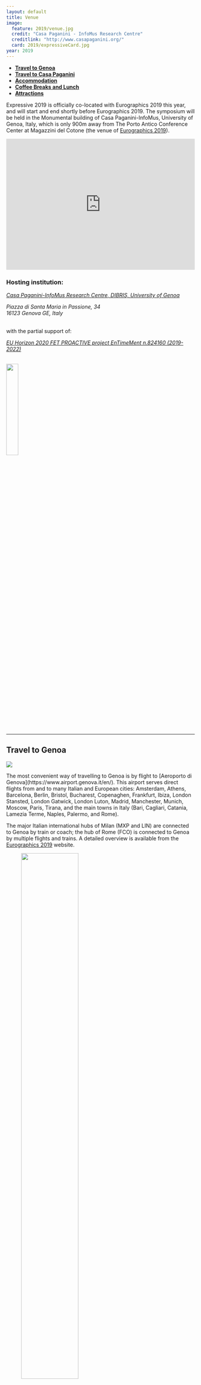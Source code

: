```yaml
---
layout: default
title: Venue
image:
  feature: 2019/venue.jpg
  credit: "Casa Paganini - InfoMus Research Centre"
  creditlink: "http://www.casapaganini.org/"
  card: 2019/expressiveCard.jpg
year: 2019
---
```


* **[Travel to Genoa](#travel-to-genoa)**
* **[Travel to Casa Paganini](#travel-to-casa-paganini)**
* **[Accommodation](#accommodation)**
* **[Coffee Breaks and Lunch](#coffee-breaks-and-lunch)**
* **[Attractions](#attractions)**

Expressive 2019 is officially co-located with Eurographics 2019 this year, and will start and end shortly before Eurographics 2019. The symposium will be held in the Monumental building of Casa Paganini-InfoMus, University of Genoa, Italy, which is only 900m away from The Porto Antico Conference Center at Magazzini del Cotone (the venue of [Eurographics 2019](https://www.eurographics2019.it/index.php/for-attendees/venue/)).

<div class="row">

<div class="col-7 col-sm-7 col-lg-7" markdown="1">

<iframe width="100%" height="350" frameborder="0" style="border:0" src="https://www.google.com/maps/embed?pb=!1m18!1m12!1m3!1d11401.468766930486!2d8.919554298777415!3d44.40511035396756!2m3!1f0!2f0!3f0!3m2!1i1024!2i768!4f13.1!3m3!1m2!1s0x12d343de7f8b691b%3A0xb966433ca6a63d34!2sCasa+Paganini!5e0!3m2!1sit!2sit!4v1507647500147" allowfullscreen>
</iframe>

</div>

<h3>Hosting institution:</h3>

<i><a href="http://www.casapaganini.org">Casa Paganini-InfoMus Research Centre, DIBRIS, University of Genoa</a></i><br/>

<i>Piazza di Santa Maria in Passione, 34<br/>16123 Genova GE, Italy</i><br/><br/>

with the partial support of:

<i><a href="http://entimement.dibris.unige.it">EU Horizon 2020 FET PROACTIVE project EnTimeMent n.824160 (2019-2022)</a></i><br/><br/>

<img src="/img/h2020_mod_01.png" width="25%" class="img-responsive pull-center">

</div>

---
## Travel to Genoa

<div class="row">

<div class="col-3 col-sm-3 col-lg-3 top1">
  <p><img src="/img/2019/Aeroporto-di-Genova-HD.jpg" class="img-responsive"></p>
</div>

<div class="col-8 col-sm-8 col-lg-8" markdown="1">
The most convenient way of travelling to Genoa is by flight to [Aeroporto di Genova](https://www.airport.genova.it/en/). This airport serves direct flights from and to many Italian and European cities: Amsterdam, Athens, Barcelona, Berlin, Bristol, Bucharest, Copenaghen, Frankfurt, Ibiza, London Stansted, London Gatwick, London Luton, Madrid, Manchester, Munich, Moscow, Paris, Tirana, and the main towns in Italy (Bari, Cagliari, Catania, Lamezia Terme, Naples, Palermo, and Rome).
</div>

</div>

The major Italian international hubs of Milan (MXP and LIN) are connected to Genoa by train or coach; the hub of Rome (FCO) is connected to Genoa by multiple flights and trains. A detailed overview is available from the [Eurographics 2019](https://www.eurographics2019.it/index.php/for-attendees/travel/) website.

<figure>
<img src="/img/2019/flying_connections.jpg" width="60%" class="img-responsive pull-center">
</figure>

---
## Travel to Casa Paganini

Getting to Casa Paganini from Genoa's airport is a 15-minute taxi ride (7,5 Km). Here is how to reach it by public transportation:

1. From the airport, catch the Volabus (timetable) and stop in Principe or Brignole railway stations then follow directions from point 2. You may also take a taxi and ask to be brought to piazza Dante, then follow directions from point 4.

2. From Brignole (terminal of the airport bus) or Principe railway stations, get the metro line and stop at Sarzano Sant'Agostino then follow directions from point 6.

3. If you come from Piazza De Ferrari, go to Piazza Dante and follow directions from point 4.

4. On a side of Piazza Dante, there is an ancient gate (Porta Soprana) with two towers. Go to that gate and immediately after it turn left in Via di Ravecca.

5. Walk up Via Ravecca up to a square with an ancient well in the center (Piazza di Sarzano).

6. Cross the square. On the other side, at the end of the square turn right in Salita San Silvestro and go up. At the end of the slope, turn left. On your right there will be an archaeological area in the site where it is still possible to see an ancient church bombed during World War II.

7. At the end of the archaeological area you will find a small square on the right. Casa Paganini is in that square just in front of you.

---
## Accommodation


The conference venue is close to a large number of accommodation possibilities, including hotels and bed&breakfasts. Attendees of Eurographics 2019 and co-located events are able to book from a selection of suggested hotels via [The Convention Bureau Genova](https://www.cbgenova.it/en/events-96/eurographics-2019.html) until March 31, 2019. We also recommend booking your accommodation using your preferred hotel-booking platforms to secure best prices.

We remind attendees that Genova is a popular touristic destination in May, and warmly suggest you book your accommodation well in advance! If there are any difficulties in securing accommodation for the symposium, please directly contact the general chairs at [{{site.symposium[page.year].contact}}](mailto:{{site.symposium[page.year].contact}}).

---
## Coffee Breaks and Lunch

Coffee and lunch breaks will be held at Santa Maria di Castello, which is a 1-minute walk (120m) from Casa Paganini.

<div class="row">
<figure class="col-4 col-sm-4 col-lg-4 top0">
<img src="/img/2019/cloister_garden_1.JPG" class="img-responsive img-thumbnail">
</figure>

<figure class="col-4 col-sm-4 col-lg-4 top0">
<img src="/img/2019/cloister_garden_2.JPG" class="img-responsive img-thumbnail">
</figure>

<figure class="col-4 col-sm-4 col-lg-4 top0">
<img src="/img/2019/cloister_garden_3.JPG" class="img-responsive img-thumbnail">
</figure>

<figure class="col-4 col-sm-4 col-lg-4 top0">
<img src="/img/2019/cloister_garden_4.JPG" class="img-responsive img-thumbnail">
</figure>

<figure class="col-4 col-sm-4 col-lg-4 top0">
<img src="/img/2019/cloister_garden_5.JPG" class="img-responsive img-thumbnail">
</figure>

<figure class="col-4 col-sm-4 col-lg-4 top0">
<img src="/img/2019/cloister_garden_6.JPG" class="img-responsive img-thumbnail">
<figcaption class="image-credit">Images copyright by Santa Maria di Castello.</figcaption>
</figure>
</div>

---
## Attractions

<figure class="col-12 col-sm-12 col-lg-12 top0">
<img src="/img/2019/Genua_-_Piazza_De_Ferrari.jpg" class="img-responsive img-thumbnail">
<figcaption class="image-credit">Piazza de Ferrari. <a href="https://commons.wikimedia.org/w/index.php?curid=7014768">Hpschaefer www.reserv-a-rt.de – Own work, CC BY 3.0</a>.</figcaption>
</figure>

__Genoa__ (Italian, Genova - Genoese, Zena) is a historical port city in northern Italy, the capital of the Region of Liguria. Genoa has a long history as a rich and powerful trade centre. However, with its multitude of hidden gems behind cozy alleyways, excellent cuisine, renovated old port, beautiful sights, the largest medieval city center in Europe, and the magnificent “Palazzi dei Rolli" (a series of noble abodes in the Renaissance and Baroque styles, UNESCO World Heritage Sites) have made Genoa an enticing place and a popular tourist destination. It's really hard to list the things to see in Genoa: the Palazzo Ducale (the Doges' residence since 1339), the Aquarium of Genoa (one of the biggest in Europe), the Galata Museum of the Sea, the Churches & the Cathedral and their astonishing artworks, Palazzo Rosso e Palazzo Bianco (amazing noble residences and important art museums), La Città dei bambini e dei ragazzi (a large facility dedicated to children), the old sailors' neighborhood of Boccadasse, and much more! With pastel-coloured terracotta-roofed houses, lovely seaside villas, and also several luxurious boutiques, Genoa is a must see if you want to experience the "quintessential" Italy.

__Liguria__ is on the north-west coast of Italy. It is a narrow strip of land, bordered by the sea, the Alps, and the Apennine Mountains. Separated by mountains from the rest of Italy, and warmed by the green-blue waters of the Mediterranean, Liguria enjoys a typically Mediterranean climate year round, an ideal area for growing flowers, grapes, lemons, and olives. Rain is quite variable and more abundant in autumn and winter. Lush vegetation, a mild climate and mountains that meet the sea: this is Liguria at the glance! Known as the Italian Riviera, the region stretches from the French border to Tuscany. Liguria’s coastline is one to remember — lovely beaches that alternate with rocky promontories, small coves, calm bays, and sheer cliffs that plunge into the sea. Sophisticated resorts, medieval towns, quaint fishing villages, and bustling ports are spread across this unforgettable landscape. The coast of Liguria is a collection of magical spots and popular tourist attractions such as - only to name a few - the brightly-colored houses of Portofino, the amazing five villages of Le Cinque Terre, and the breathtaking climbs upon cliffs in Finale Ligure.

External link(s):

  1. In a long report in the Travel section of The New York Times, Michael Frank tries to explain why Genoa is such a captivating destination describing the secrets of a city that is still to be fully discovered. [LINK](https://www.nytimes.com/2017/04/25/travel/genoa-italy-charm-alternative-rome-florence-venice.html)
  
  2. The Guardian's article on Genoa: A local's guide to Genoa: 10 top tips. [LINK](https://www.theguardian.com/travel/2018/jul/30/locals-guide-to-genoa-10-top-tips-food-pesto-pasta-city-break)
  
  3. Regional Agency for Tourism Promotion. [LINK](https://www.lamialiguria.it/en/homepage.html)
  
  4. Visit Genoa (tourist information). [LINK](http://www.visitgenoa.it/en)
  
  5. Palazzi dei Rolli (UNESCO World Heritage Sites). [LINK](http://www.palazzideirolli.it/)
  
  6. Genoa City Guide. [LINK](https://www.mirror.co.uk/lifestyle/travel/europe-short-haul/genoa-city-guide-travel-tips-10942513)
  
  7. Genoa for kids, a nice blog: [LINK](https://www.patatofriendly.com/en/things-to-do-in-genoa-with-kids/)

